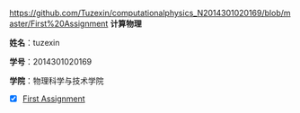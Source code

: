 https://github.com/Tuzexin/computationalphysics_N2014301020169/blob/master/First%20Assignment
 **计算物理**
 
  **姓名**：tuzexin
 
  **学号**：2014301020169
  
  **学院**：物理科学与技术学院
  
- [x] [First Assignment](https://github.com/Tuzexin/computationalphysics_N2014301020169/blob/master/First%20Assignment)
